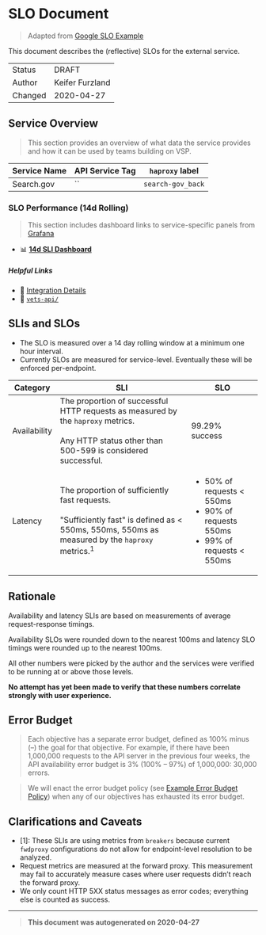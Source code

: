 #  SLO Document

> Adapted from [Google SLO Example](https://landing.google.com/sre/workbook/chapters/slo-document/)

This document describes the (reflective) SLOs for the  external service.

|               |                |
| ------------- | -------------- |
| Status        | DRAFT |
| Author        | Keifer Furzland |
| Changed       | 2020-04-27 |

## Service Overview

> This section provides an overview of what data the service provides and how it can be used by teams building on VSP.

| Service Name | API Service Tag | `haproxy` label |
| ------------ | --------------- | --------------- |
| Search.gov | `` | `search-gov_back` |

### SLO Performance (14d Rolling)

> This section includes dashboard links to service-specific panels from [Grafana](http://grafana.vfs.va.gov/) 

- :bar_chart: [**14d SLI Dashboard**](http://grafana.vfs.va.gov/d/pEgVdRlZk/external-service-performance-indicators?orgId=1&var-backend=search-gov_back)

##### Helpful Links

- :link: [Integration Details](test)
- :link: [`vets-api/`](https://github.com/department-of-veterans-affairs/vets-api/tree/master/lib/search)

  
## SLIs and SLOs

- The SLO is measured over a 14 day rolling window at a minimum one hour interval.
- Currently SLOs are measured for service-level. Eventually these will be enforced per-endpoint.

| Category         | SLI                                                                                                                                                                | SLO                                                                           |
| ---------------- | ------------------------------------------------------------------------------------------------------------------------------------------------------------------ | ----------------------------------------------------------------------------- |
| Availability  | The proportion of successful HTTP requests as measured by the `haproxy` metrics. <br /><br />Any HTTP status other than 500-599 is considered successful.          | 99.29% success                                                                |
| Latency          | The proportion of sufficiently fast requests. <br /><br /> "Sufficiently fast" is defined as < 550ms, 550ms,  550ms as measured by the `haproxy` metrics.<sup>1</sup> | <ul><li> 50% of requests < 550ms <li>90% of requests 550ms</li> <li> 99% of requests < 550ms</li></li></ul> |


## Rationale

Availability and latency SLIs are based on measurements of average request-response timings. 

Availability SLOs were rounded down to the nearest 100ms and latency SLO timings were rounded up to the nearest 100ms.

All other numbers were picked by the author and the services were verified to be running at or above those levels.

**No attempt has yet been made to verify that these numbers correlate strongly with user experience.**


## Error Budget

> Each objective has a separate error budget, defined as 100% minus (–) the goal for that objective. For example, if there have been 1,000,000 requests to the API server in the previous four weeks, the API availability error budget is 3% (100% – 97%) of 1,000,000: 30,000 errors.

> We will enact the error budget policy (see [Example Error Budget Policy](https://landing.google.com/sre/workbook/chapters/error-budget-policy/)) when any of our objectives has exhausted its error budget.


## Clarifications and Caveats 

- [1]: These SLIs are using metrics from `breakers` because current `fwdproxy` configurations do not allow for endpoint-level resolution to be analyzed. 
-  Request metrics are measured at the forward proxy. This measurement may fail to accurately measure cases where user requests didn’t reach the forward proxy.
-  We only count HTTP 5XX status messages as error codes; everything else is counted as success.


----

> __This document was autogenerated on 2020-04-27__
